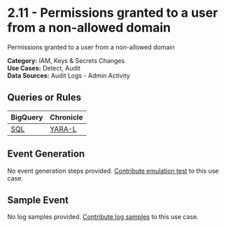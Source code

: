 # 2.11 - Permissions granted to a user from a non-allowed domain
Permissions granted to a user from a non-allowed domain


**Category:** IAM, Keys & Secrets Changes
</br>
**Use Cases:** Detect, Audit
</br>
**Data Sources:** Audit Logs - Admin Activity
</br>

## Queries or Rules
BigQuery | Chronicle |
--- | --- |
[SQL](../../sql/2_11_permissions_granted_to_non_allowed_user.sql) | [YARA-L](../../yaral/2_11_permissions_granted_to_non_allowed_user.yaral)

## Event Generation
No event generation steps provided. [Contribute emulation test](../../CONTRIBUTING.md) to this use case.

## Sample Event
No log samples provided. [Contribute log samples](../../CONTRIBUTING.md) to this use case.

